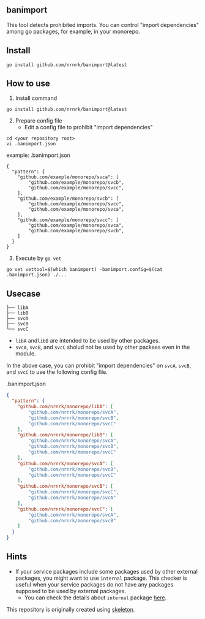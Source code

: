 ## banimport

This tool detects prohibited imports. You can control "import dependencies" among go packages, for example, in your monorepo.

## Install

```shell
go install github.com/nrnrk/banimport@latest
```

## How to use

1. Install command

```shell
go install github.com/nrnrk/banimport@latest
```

2. Prepare config file
    * Edit a config file to prohibit "import dependencies"

```shell
cd <your repository root>
vi .banimport.json
```

example: .banimport.json
```json:
{
  "pattern": {
    "github.com/example/monorepo/svca": [
        "github.com/example/monorepo/svcb",
        "github.com/example/monorepo/svcc",
    ],
    "github.com/example/monorepo/svcb": [
        "github.com/example/monorepo/svcc",
        "github.com/example/monorepo/svca",
    ],
    "github.com/example/monorepo/svcc": [
        "github.com/example/monorepo/svca",
        "github.com/example/monorepo/svcb",
    ]
  }
}
```

3. Execute by `go vet`

```shell
go vet vettool=$(which banimport) -banimport.config=$(cat .banimport.json) ./...
```

## Usecase

```text
├── libA
├── libB
├── svcA
├── svcB
└── svcC
```

* `libA` and`libB` are intended to be used by other packages.
* `svcA`, `svcB`, and `svcC` sholud not be used by other packaes even in the module.

In the above case, you can prohibit "import dependencies" on `svcA`, `svcB`, and `svcC` to use the following config file.

.banimport.json
```json
{
  "pattern": {
    "github.com/nrnrk/monorepo/libA": [
        "github.com/nrnrk/monorepo/svcA",
        "github.com/nrnrk/monorepo/svcB",
        "github.com/nrnrk/monorepo/svcC"
    ],
    "github.com/nrnrk/monorepo/libB": [
        "github.com/nrnrk/monorepo/svcA",
        "github.com/nrnrk/monorepo/svcB",
        "github.com/nrnrk/monorepo/svcC"
    ],
    "github.com/nrnrk/monorepo/svcA": [
        "github.com/nrnrk/monorepo/svcB",
        "github.com/nrnrk/monorepo/svcC"
    ],
    "github.com/nrnrk/monorepo/svcB": [
        "github.com/nrnrk/monorepo/svcC",
        "github.com/nrnrk/monorepo/svcA"
    ],
    "github.com/nrnrk/monorepo/svcC": [
        "github.com/nrnrk/monorepo/svcA",
        "github.com/nrnrk/monorepo/svcB"
    ]
  }
}
```


## Hints

* If your service packages include some packages used by other external packages, you might want to use `internal` package. This checker is useful when your service packages do not have any packages supposed to be used by external packages.
    * You can check the details about `internal` package [here](https://go.dev/doc/go1.4#internalpackages).


This repository is originally created using [skeleton](https://github.com/gostaticanalysis/skeleton).
